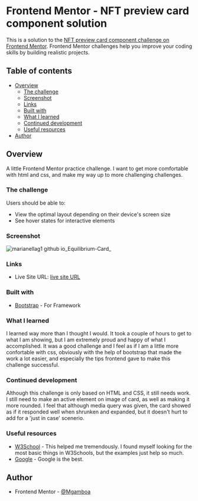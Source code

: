 # Frontend Mentor - NFT preview card component solution

This is a solution to the [NFT preview card component challenge on Frontend Mentor](https://www.frontendmentor.io/challenges/nft-preview-card-component-SbdUL_w0U). Frontend Mentor challenges help you improve your coding skills by building realistic projects. 

## Table of contents

- [Overview](#overview)
  - [The challenge](#the-challenge)
  - [Screenshot](#screenshot)
  - [Links](#links)
  - [Built with](#built-with)
  - [What I learned](#what-i-learned)
  - [Continued development](#continued-development)
  - [Useful resources](#useful-resources)
- [Author](#author)


## Overview
A little Frontend Mentor practice challenge. I want to get more comfortable with html and css, and make my way up to more challenging challenges. 

### The challenge

Users should be able to:

- View the optimal layout depending on their device's screen size
- See hover states for interactive elements

### Screenshot

![marianellag1 github io_Equilibrium-Card_](https://user-images.githubusercontent.com/110939445/199638508-39666571-7409-4cc6-9f3b-4ad60238440e.png)

### Links

- Live Site URL: [live site URL](https://marianellag1.github.io/Equilibrium-Card/)


### Built with

- [Bootstrap](https://getbootstrap.com/) - For Framework


### What I learned

I learned way more than I thought I would. It took a couple of hours to get to what I am showing, but I am extremely proud and happy of what I accomplished. It was a good challenge and I feel as if I am a little more confortable with css, obviously with the help of bootstrap that made the work a lot easier, and especially the tips frontend gave to make this challenge successful.

### Continued development

Although this challenge is only based on HTML and CSS, it still needs work. I still need to make an active element on image of card, as well as making it more rounded. 
I feel that although media query was given, the card showed as if it responded well when shrunken and expanded, but it doesn't hurt to add for a 'just in case' scenerio.

### Useful resources

- [W3School](https://www.w3schools.com/default.asp) - This helped me tremendously. I found myself looking for the most basic things in W3Schools,
but the examples just help so much.
- [Google](https://www.google.com/) - Google is the best.


## Author

- Frontend Mentor - [@Mgamboa](https://www.frontendmentor.io/profile/Marianellag1)



